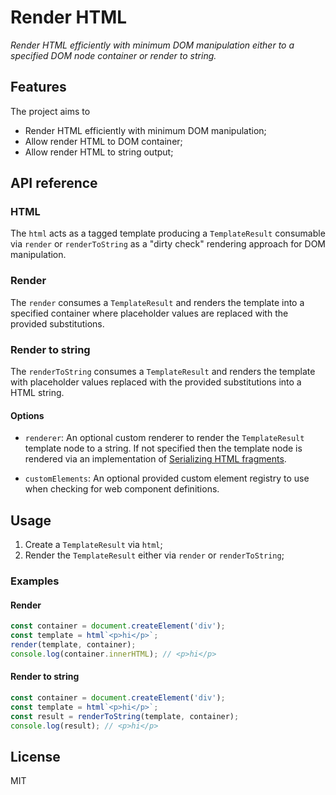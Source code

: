 # Render HTML

_Render HTML efficiently with minimum DOM manipulation either to a specified DOM node container or render to string._

## Features

The project aims to

-   Render HTML efficiently with minimum DOM manipulation;
-   Allow render HTML to DOM container;
-   Allow render HTML to string output;

## API reference

### HTML

The `html` acts as a tagged template producing a `TemplateResult` consumable via `render` or `renderToString` as a "dirty check" rendering approach for DOM manipulation.

### Render

The `render` consumes a `TemplateResult` and renders the template into a specified container where placeholder values are replaced with the provided substitutions.

### Render to string

The `renderToString` consumes a `TemplateResult` and renders the template with placeholder values replaced with the provided substitutions into a HTML string.

#### Options

-   `renderer`: An optional custom renderer to render the `TemplateResult` template node to a string. If not specified then the template node is rendered via an implementation of [Serializing HTML fragments](https://html.spec.whatwg.org/multipage/parsing.html#serialising-html-fragments).

-   `customElements`: An optional provided custom element registry to use when checking for web component definitions.

## Usage

1. Create a `TemplateResult` via `html`;
2. Render the `TemplateResult` either via `render` or `renderToString`;

### Examples

#### Render

```ts
const container = document.createElement('div');
const template = html`<p>hi</p>`;
render(template, container);
console.log(container.innerHTML); // <p>hi</p>
```

#### Render to string

```ts
const container = document.createElement('div');
const template = html`<p>hi</p>`;
const result = renderToString(template, container);
console.log(result); // <p>hi</p>
```

## License

MIT
